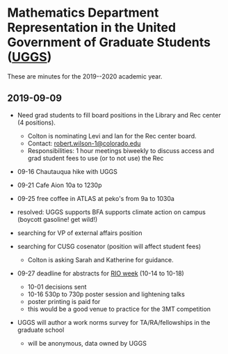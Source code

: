 # Mathematics Department Representation in the United Government of Graduate Students ([UGGS](https://www.colorado.edu/uggs/))

These are minutes for the 2019--2020 academic year.

## 2019-09-09

- Need grad students to fill board positions in the Library and Rec center (4 positions).
    - Colton is nominating Levi and Ian for the Rec center board.
    - Contact: <robert.wilson-1@colorado.edu>
    - Responsibilities: 1 hour meetings biweekly to discuss access and grad student fees to use (or to not use) the Rec

- 09-16 Chautauqua hike with UGGS
- 09-21 Cafe Aion 10a to 1230p
- 09-25 free coffee in ATLAS at peko's from 9a to 1030a

- resolved: UGGS supports BFA supports climate action on campus (boycott gasoline! get wild!)

- searching for VP of external affairs position
- searching for CUSG cosenator (position will affect student fees)
    - Colton is asking Sarah and Katherine for guidance.

- 09-27 deadline for abstracts for [RIO week](https://www.colorado.edu/researchinnovation/) (10-14 to 10-18)
    - 10-01 decisions sent
    - 10-16 530p to 730p poster session and lightening talks
    - poster printing is paid for
    - this would be a good venue to practice for the 3MT competition

- UGGS will author a work norms survey for TA/RA/fellowships in the graduate school
    - will be anonymous, data owned by UGGS
